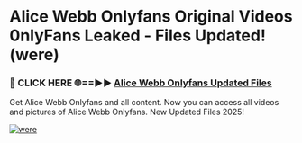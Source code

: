 # Alice Webb Onlyfans Original Videos 0nlyFans Leaked - Files Updated! (were)

<h3>🔴 CLICK HERE 🌐==►► <a href="https://tinyurl.com/2wckxsce" rel="nofollow">Alice Webb Onlyfans Updated Files</a></h3>

Get Alice Webb Onlyfans and all content. Now you can access all videos and pictures of Alice Webb Onlyfans. New Updated Files 2025!

[![were](https://i.imgur.com/AFduVYN.gif)](https://tinyurl.com/2wckxsce)
